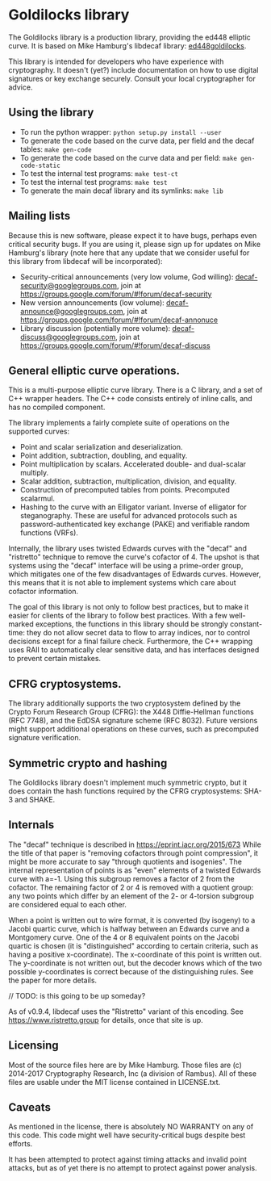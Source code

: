 # Goldilocks library


The Goldilocks library is a production library, providing the ed448 elliptic curve. It is based on Mike Hamburg's libdecaf library:
[ed448goldilocks](https://sourceforge.net/p/ed448goldilocks/code/ci/master/tree/).

This library is intended for developers who have experience with
cryptography.  It doesn't (yet?) include documentation on how to use
digital signatures or key exchange securely.  Consult your local
cryptographer for advice.

## Using the library

* To run the python wrapper: `python setup.py install --user`
* To generate the code based on the curve data, per field and the decaf tables: `make gen-code`
* To generate the code based on the curve data and per field: `make gen-code-static`
* To test the internal test programs: `make test-ct`
* To test the internal test programs: `make test`
* To generate the main decaf library and its symlinks: `make lib`

## Mailing lists

Because this is new software, please expect it to have bugs, perhaps
even critical security bugs.  If you are using it, please sign up for
updates on Mike Hamburg's library (note here that any update that we consider
useful for this library from libdecaf will be incorporated):

* Security-critical announcements (very low volume, God willing):
    decaf-security@googlegroups.com, join at https://groups.google.com/forum/#!forum/decaf-security
* New version announcements (low volume):
    decaf-announce@googlegroups.com, join at https://groups.google.com/forum/#!forum/decaf-annonuce
* Library discussion (potentially more volume):
    decaf-discuss@googlegroups.com, join at https://groups.google.com/forum/#!forum/decaf-discuss

## General elliptic curve operations.

This is a multi-purpose elliptic curve library. There is a C library,
and a set of C++ wrapper headers.  The C++ code consists entirely of
inline calls, and has no compiled component.

The library implements a fairly complete suite of operations on the
supported curves:

* Point and scalar serialization and deserialization.
* Point addition, subtraction, doubling, and equality.
* Point multiplication by scalars.  Accelerated double- and dual-scalar multiply.
* Scalar addition, subtraction, multiplication, division, and equality.
* Construction of precomputed tables from points.  Precomputed scalarmul.
* Hashing to the curve with an Elligator variant.  Inverse of elligator for
  steganography.  These are useful for advanced protocols such as
  password-authenticated key exchange (PAKE) and verifiable random functions
  (VRFs).

Internally, the library uses twisted Edwards curves with the "decaf"
and "ristretto" technique to remove the curve's cofactor of 4.
The upshot is that systems using the "decaf" interface will be using
a prime-order group, which mitigates one of the few disadvantages of
Edwards curves.  However, this means that it is not able to implement
systems which care about cofactor information.

The goal of this library is not only to follow best practices, but to
make it easier for clients of the library to follow best practices.
With a few well-marked exceptions, the functions in this library should
be strongly constant-time: they do not allow secret data to flow to
array indices, nor to control decisions except for a final failure
check.  Furthermore, the C++ wrapping uses RAII to automatically clear
sensitive data, and has interfaces designed to prevent certain mistakes.

## CFRG cryptosystems.

The library additionally supports the two cryptosystem defined by the
Crypto Forum Research Group (CFRG): the X448 Diffie-Hellman
functions (RFC 7748), and the EdDSA signature scheme (RFC 8032).
Future versions might support additional operations on these curves,
such as precomputed signature verification.

## Symmetric crypto and hashing

The Goldilocks library doesn't implement much symmetric crypto, but it does
contain the hash functions required by the CFRG cryptosystems: SHA-3 and SHAKE.

## Internals

The "decaf" technique is described in https://eprint.iacr.org/2015/673
While the title of that paper is "removing cofactors through point
compression", it might be more accurate to say "through quotients and
isogenies".  The internal representation of points is as "even" elements
of a twisted Edwards curve with a=-1.  Using this subgroup removes a
factor of 2 from the cofactor.  The remaining factor of 2 or 4 is
removed with a quotient group: any two points which differ by an element
of the 2- or 4-torsion subgroup are considered equal to each other.

When a point is written out to wire format, it is converted (by isogeny)
to a Jacobi quartic curve, which is halfway between an Edwards curve
and a Montgomery curve.  One of the 4 or 8 equivalent points on the
Jacobi quartic is chosen (it is "distinguished" according to certain
criteria, such as having a positive x-coordinate).  The x-coordinate of
this point is written out.  The y-coordinate is not written out, but the
decoder knows which of the two possible y-coordinates is correct because
of the distinguishing rules.  See the paper for more details.

// TODO: is this going to be up someday?

As of v0.9.4, libdecaf uses the "Ristretto" variant of this encoding.
See https://www.ristretto.group for details, once that site is up.

## Licensing

Most of the source files here are by Mike Hamburg.  Those files are (c)
2014-2017 Cryptography Research, Inc (a division of Rambus). All of these
files are usable under the MIT license contained in LICENSE.txt.

## Caveats

As mentioned in the license, there is absolutely NO WARRANTY on any of this
code. This code might well have security-critical bugs despite best efforts.

It has been attempted to protect against timing attacks and invalid point
attacks, but as of yet there is no attempt to protect against power analysis.
